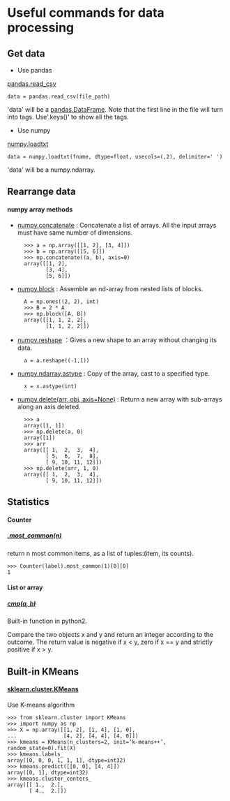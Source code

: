 # Useful commands for data processing

## Get data
* Use pandas

[pandas.read_csv](http://pandas.pydata.org/pandas-docs/stable/generated/pandas.read_csv.html)

    data = pandas.read_csv(file_path)

'data' will be a [pandas.DataFrame](http://pandas.pydata.org/pandas-docs/stable/generated/pandas.DataFrame.html).
Note that the first line in the file will turn into tags. Use'.keys()' to show all the tags.

* Use numpy

[numpy.loadtxt](https://docs.scipy.org/doc/numpy/reference/generated/numpy.loadtxt.html)

    data = numpy.loadtxt(fname, dtype=float, usecols=(,2), delimiter=' ')
'data' will be a numpy.ndarray.

## Rearrange data
#### numpy array methods
* [numpy.concatenate](https://docs.scipy.org/doc/numpy/reference/generated/numpy.concatenate.html#numpy.concatenate)
: Concatenate a list of arrays. All the input arrays must have same number of dimensions.

        >>> a = np.array([[1, 2], [3, 4]])
        >>> b = np.array([[5, 6]])
        >>> np.concatenate((a, b), axis=0)
        array([[1, 2],
               [3, 4],
               [5, 6]])

* [numpy.block](https://docs.scipy.org/doc/numpy/reference/generated/numpy.block.html#numpy.block)
    : Assemble an nd-array from nested lists of blocks.

        A = np.ones((2, 2), int)
        >>> B = 2 * A
        >>> np.block([A, B])
        array([[1, 1, 2, 2],
               [1, 1, 2, 2]])    

* [numpy.reshape](https://docs.scipy.org/doc/numpy/reference/generated/numpy.reshape.html)
    ：Gives a new shape to an array without changing its data.

        a = a.reshape((-1,1))

* [numpy.ndarray.astype](https://docs.scipy.org/doc/numpy/reference/generated/numpy.ndarray.astype.html)
    : Copy of the array, cast to a specified type.

        x = x.astype(int)

* [numpy.delete(arr, obj, axis=None)](https://docs.scipy.org/doc/numpy/reference/generated/numpy.delete.html)
    : Return a new array with sub-arrays along an axis deleted.

        >>> a
        array([1, 1])
        >>> np.delete(a, 0)
        array([1])
        >>> arr
        array([[ 1,  2,  3,  4],
               [ 5,  6,  7,  8],
               [ 9, 10, 11, 12]])
        >>> np.delete(arr, 1, 0)
        array([[ 1,  2,  3,  4],
               [ 9, 10, 11, 12]])



## Statistics
#### Counter
##### [.most_common(n)](https://docs.python.org/2/library/collections.html#collections.Counter.most_common)
return n most common items, as a list of tuples:(item, its counts).

    >>> Counter(label).most_common(1)[0][0]
    1

#### List or array
##### [cmp(a, b)](https://sjolzy.cn/Python-39-s-built-in-comparison-function-cmp-comparison-principle-analysis.html)
Built-in function in python2.

Compare the two objects x and y and return an integer according to the outcome. The return value is negative if x < y, zero if x == y and strictly positive if x > y.

## Built-in KMeans
####  [sklearn.cluster.KMeans](http://scikit-learn.org/stable/modules/generated/sklearn.cluster.KMeans.html)
Use K-means algorithm

    >>> from sklearn.cluster import KMeans
    >>> import numpy as np
    >>> X = np.array([[1, 2], [1, 4], [1, 0],
    ...               [4, 2], [4, 4], [4, 0]])
    >>> kmeans = KMeans(n_clusters=2, init=‘k-means++’, random_state=0).fit(X)
    >>> kmeans.labels_
    array([0, 0, 0, 1, 1, 1], dtype=int32)
    >>> kmeans.predict([[0, 0], [4, 4]])
    array([0, 1], dtype=int32)
    >>> kmeans.cluster_centers_
    array([[ 1.,  2.],
           [ 4.,  2.]])
